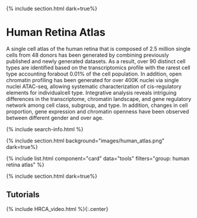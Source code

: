 {% include section.html dark=true%}
# <i class="fas fa-users"></i>Human Retina Atlas

A single cell atlas of the human retina that is composed of 2.5 million single cells from 48 donors has been generated by combining previously published and newly generated datasets. As a result, over 90 distinct cell types are identified based on the transcriptomics profile with the rarest cell type accounting forabout 0.01% of the cell population. In addition, open chromatin profiling has been generated for over 400K nuclei via single nuclei ATAC-seq, allowing systematic characterization of cis-regulatory elements for individualcell type. Integrative analysis reveals intriguing differences in the transcriptome, chromatin landscape, and gene regulatory network among cell class, subgroup, and type. In addition, changes in cell proportion, gene expression and chromatin openness have been observed between different gender and over age.

{% include search-info.html %}

{% include section.html background="images/human_atlas.png" dark=true%}

{% include list.html component="card" data="tools" filters="group: human retina atlas" %}

{% include section.html dark=true%}

## Tutorials

{% include HRCA_video.html %}{:.center}





